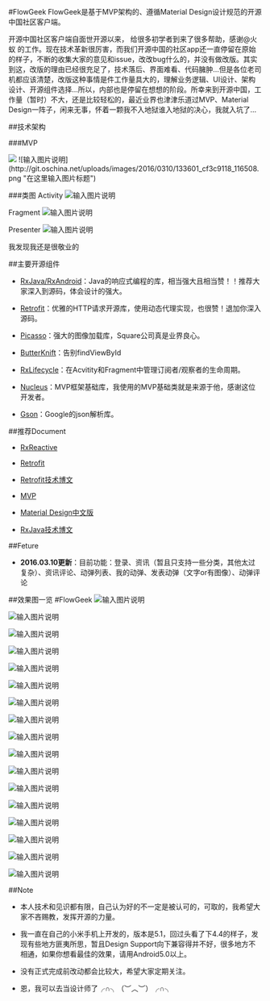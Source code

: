 

#FlowGeek
FlowGeek是基于MVP架构的、遵循Material Design设计规范的开源中国社区客户端。

开源中国社区客户端自面世开源以来，	给很多初学者到来了很多帮助，感谢@火蚁 的工作。现在技术革新很厉害，而我们开源中国的社区app还一直停留在原始的样子，不断的收集大家的意见和issue，改改bug什么的，并没有做改版。其实到这，改版的理由已经很充足了，技术落后、界面难看、代码臃肿...但是各位老司机都应该清楚，改版这种事情是件工作量具大的，理解业务逻辑、UI设计、架构设计、开源组件选择...所以，内部也是停留在想想的阶段。所幸来到开源中国，工作量（暂时）不大，还是比较轻松的，最近业界也津津乐道过MVP、Material Design一阵子，闲来无事，怀着一颗我不入地狱谁入地狱的决心，我就入坑了...

##技术架构

###MVP

<img src="http://git.oschina.net/uploads/images/2016/0310/133601_cf3c9118_116508.png" style="maxWidth:200px"/>
![输入图片说明](http://git.oschina.net/uploads/images/2016/0310/133601_cf3c9118_116508.png "在这里输入图片标题")

###类图
Activity
![输入图片说明](http://git.oschina.net/uploads/images/2016/0310/133604_d1087573_116508.png "在这里输入图片标题")

Fragment
![输入图片说明](http://git.oschina.net/uploads/images/2016/0310/133607_6191b5fe_116508.png "在这里输入图片标题")

Presenter
![输入图片说明](http://git.oschina.net/uploads/images/2016/0310/133609_5518d6b3_116508.png "在这里输入图片标题")

我发现我还是很敬业的

##主要开源组件
- [RxJava/RxAndroid](https://github.com/ReactiveX/RxJava)：Java的响应式编程的库，相当强大且相当赞！！推荐大家深入到源码，体会设计的强大。

- [Retrofit](https://github.com/square/retrofit)：优雅的HTTP请求开源库，使用动态代理实现，也很赞！退加你深入源码。

- [Picasso](https://github.com/square/picasso)：强大的图像加载库，Square公司真是业界良心。

- [ButterKnift]()：告别findViewById

- [RxLifecycle](https://github.com/trello/RxLifecycle)：在Acvitity和Fragment中管理订阅者/观察者的生命周期。

- [Nucleus](https://github.com/konmik/nucleus)：MVP框架基础库，我使用的MVP基础类就是来源于他，感谢这位开发者。

- [Gson](https://github.com/google/gson)：Google的json解析库。



##推荐Document
- [RxReactive](http://reactivex.io/)

- [Retrofit](http://square.github.io/retrofit/#contributing)

- [Retrofit技术博文](https://futurestud.io/blog/retrofit-getting-started-and-android-client)

- [MVP](http://www.tuicool.com/articles/uIjEJj7)

- [Material Design中文版](http://wiki.jikexueyuan.com/project/material-design/)
 
- [RxJava技术博文](http://gank.io/post/560e15be2dca930e00da1083)

##Feture
- **2016.03.10更新**：目前功能：登录、资讯（暂且只支持一些分类，其他太过复杂）、资讯评论、动弹列表、我的动弹、发表动弹（文字or有图像）、动弹评论


##效果图一览
#FlowGeek
![输入图片说明](http://git.oschina.net/uploads/images/2016/0310/140315_bbf764cc_116508.png "在这里输入图片标题")

![输入图片说明](http://git.oschina.net/uploads/images/2016/0310/140317_1db676f0_116508.png "在这里输入图片标题")

![输入图片说明](http://git.oschina.net/uploads/images/2016/0310/140319_0b00d52d_116508.png "在这里输入图片标题")

![输入图片说明](http://git.oschina.net/uploads/images/2016/0310/140333_50142400_116508.png "在这里输入图片标题")

![输入图片说明](http://git.oschina.net/uploads/images/2016/0310/140335_041eb74f_116508.png "在这里输入图片标题")

![输入图片说明](http://git.oschina.net/uploads/images/2016/0310/140336_b459238f_116508.png "在这里输入图片标题")

![输入图片说明](http://git.oschina.net/uploads/images/2016/0310/140338_5dee381c_116508.png "在这里输入图片标题")

![输入图片说明](http://git.oschina.net/uploads/images/2016/0310/140340_621e5059_116508.png "在这里输入图片标题")

![输入图片说明](http://git.oschina.net/uploads/images/2016/0310/140342_1c1dd7b1_116508.png "在这里输入图片标题")


![输入图片说明](http://git.oschina.net/uploads/images/2016/0310/140356_9403ffcd_116508.png "在这里输入图片标题")

![输入图片说明](http://git.oschina.net/uploads/images/2016/0310/140427_e8e3fcaf_116508.png "在这里输入图片标题")

![输入图片说明](http://git.oschina.net/uploads/images/2016/0310/140435_c73abe4d_116508.png "在这里输入图片标题")

![输入图片说明](http://git.oschina.net/uploads/images/2016/0310/140437_0effd45f_116508.png "在这里输入图片标题")

![输入图片说明](http://git.oschina.net/uploads/images/2016/0310/140438_f37f37e1_116508.png "在这里输入图片标题")

![输入图片说明](http://git.oschina.net/uploads/images/2016/0310/140440_c5e114a0_116508.png "在这里输入图片标题")

![输入图片说明](http://git.oschina.net/uploads/images/2016/0310/140442_3d2414e2_116508.png "在这里输入图片标题")

![输入图片说明](http://git.oschina.net/uploads/images/2016/0310/140450_6f4611e7_116508.png "在这里输入图片标题")

##Note
- 本人技术和见识都有限，自己认为好的不一定是被认可的，可取的，我希望大家不吝赐教，发挥开源的力量。

- 我一直在自己的小米手机上开发的，版本是5.1，回过头看了下4.4的样子，发现有些地方匪夷所思，暂且Design Support向下兼容得并不好，很多地方不相通，如果你想看最佳的效果，请用Android5.0以上。

- 没有正式完成前改动都会比较大，希望大家定期关注。

- 恩，我可以去当设计师了╭∩╮（︶︿︶）╭∩╮

